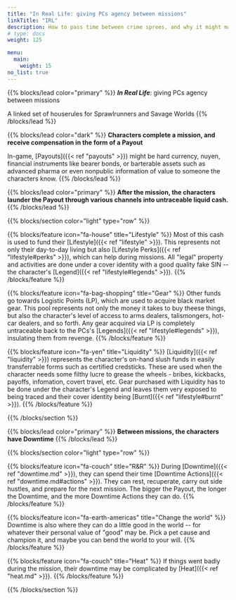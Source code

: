 ```yaml
---
title: "In Real Life: giving PCs agency between missions"
linkTitle: "IRL"
description: How to pass time between crime sprees, and why it might matter
# type: docs
weight: 125

menu:
  main:
    weight: 15
no_list: true
---
```


{{% blocks/lead color="primary" %}}
**_In Real Life_**: giving PCs agency between missions

A linked set of houserules for Sprawlrunners and Savage Worlds
{{% /blocks/lead %}}


{{% blocks/lead color="dark" %}}
  **Characters complete a mission, and receive compensation in the form of a Payout**

  In-game, [Payouts]({{< ref "payouts" >}}) might be hard currency, nuyen, financial instruments like bearer bonds, or barterable assets such as advanced pharma or even nonpublic information of value to someone the characters know.
{{% /blocks/lead %}}


{{% blocks/lead color="primary" %}}
**After the mission, the characters launder the Payout through various channels into untraceable liquid cash.**
{{% /blocks/lead %}}




{{% blocks/section color="light" type="row" %}}

{{% blocks/feature icon="fa-house" title="Lifestyle" %}}
Most of this cash is used to fund their [Lifestyle]({{< ref "lifestyle" >}}). This represents not only their day-to-day living but also [Lifestyle Perks]({{< ref "lifestyle#perks" >}}), which can help during missions. All "legal" property and activities are done under a cover identity with a good quality fake SIN -- the character's [Legend]({{< ref "lifestyle#legends" >}}). 
{{% /blocks/feature %}}

{{% blocks/feature icon="fa-bag-shopping" title="Gear" %}}
Other funds go towards Logistic Points (LP), which are used to acquire black market gear. This pool represents not only the money it takes to buy theese things, but also the character's level of access to arms dealers, talismongers, hot-car dealers, and so forth. Any gear acquired via LP is completely untraceable back to the PCs's [Legends]({{< ref "lifestyle#legends" >}}), insulating them from revenge.
{{% /blocks/feature %}}

{{% blocks/feature icon="fa-yen" title="Liquidity" %}}
[Liquidity]({{< ref "liquidity" >}}) represents the character's on-hand slush funds in easily transferrable forms such as certified credsticks. These are used when the character needs some filthy lucre to grease the wheels - bribes, kickbacks, payoffs, infomation, covert travel, etc. Gear purchased with Liquidity has to be done under the character's Legend and leaves them very exposed to being traced and their cover identity being [Burnt]({{< ref "lifestyle#burnt" >}}). 
{{% /blocks/feature %}}

{{% /blocks/section %}}




{{% blocks/lead color="primary" %}}
**Between missions, the characters have Downtime**
{{% /blocks/lead %}}




{{% blocks/section color="light" type="row" %}}

{{% blocks/feature icon="fa-couch" title="R&R" %}}
During [Downtime]({{< ref "downtime.md" >}}), they can spend their time [Downtime Actions]({{< ref "downtime.md#actions" >}}). They can rest, recuperate, carry out side hustles, and prepare for the next mission. The bigger the Payout, the longer the Downtime, and the more Downtime Actions they can do.
{{% /blocks/feature %}}


{{% blocks/feature icon="fa-earth-americas" title="Change the world" %}}
Downtime is also where they can do a little good in the world -- for whatever their personal value of "good" may be. Pick a pet cause and champion it, and maybe you can bend the world to your will.
{{% /blocks/feature %}}



{{% blocks/feature icon="fa-couch" title="Heat" %}}
If things went badly during the mission, their downtime may be complicated by [Heat]({{< ref "heat.md" >}}).
{{% /blocks/feature %}}

{{% /blocks/section %}}



<!-- _...TODO something about two sides to pc's lives, light vs shadow_ -->


<!-- 
{{% pageinfo %}}
<a href="/sprawlrunners/downtime/_print/">Click here to see all rules in this section on one page</a> (good for printing or saving as a PDF.)
{{% /pageinfo %}}

Sprawlrunners uses a fully abstracted resource system, replacing the traditional RPG structure of buying gear and tracking a currency balance with a mechanic called *Logistic Points*. This works well for some tables, but we found it a little jarring for the characters to have no reason to discuss or negotiate the in-game payments for the jobs they undertake.

The rules in this section consist of several linked systems that work together to nudge the feel of Sprawlrunners a little closer to how Shadowrun works, but still without requiring detailed tracking of the resources each character has to draw on.

1. Advancement tracking is moved from an "advance after each mission" model to "earn karma after each mission, spend karma to advance." This is very similar to how older editions of Savage Worlds used XP. This helps our table smooth out the rate of advancement, as we play short sessions -- and sometimes long missions that span many sessions.
2. In addition to their LP pool, each player has a Wealth Die (see SWADE pg 145). LPs are used to buy all illegal or quasi-legal gear, as before. The Wealth Die is used for other expenditures: bribing a bouncer, paying for a nice dinner, purchasing small/legal items, and so on.
3. When a character completes a mission, they typically receive an in-game payment from whoever hired them. This payment is _only_ used to determine how many Downtime Actions they get to take before their next mission.
4. In between each mission, the players get to use a number of Downtime Actions. These actions can be used to obtain bonuses (including to the Wealth Die, LP, or bonus karma points), advance the character, heal up, and a variety of other useful things. -->